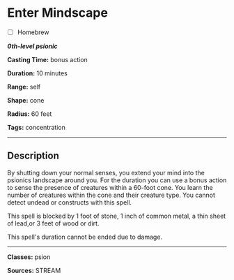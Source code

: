 # Enter Mindscape

- [ ] Homebrew

***0th-level psionic***

**Casting Time:** bonus action

**Duration:** 10 minutes

**Range:** self

**Shape:** cone

**Radius:** 60 feet

**Tags:** concentration

---

## Description
By shutting down your normal senses, you extend your mind into the psionics landscape around you. For the duration you can use a bonus action to sense the presence of creatures within a 60-foot cone. You learn the number of creatures within the cone and their creature type. You cannot detect undead or constructs with this spell.

This spell is blocked by 1 foot of stone, 1 inch of common metal, a thin sheet of lead,or 3 feet of wood or dirt.

This spell's duration cannot be ended due to damage.

---

**Classes:** psion

**Sources:** STREAM
